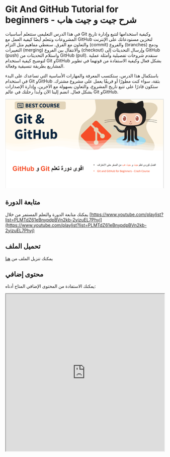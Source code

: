 # Git And GitHub Tutorial for beginners - شرح جيت و جيت هاب

في هذا الدرس التعليمي ستتعلم أساسيات Git وكيفية استخدامها لتتبع وإدارة تاريخ المشروعات وتتعلم أيضًا كيفية العمل مع GitHub لتخزين مستودعاتك على الإنترنت والتعاون مع الفرق. سنغطي مفاهيم مثل التزام (commit) والفروع (branches) ودمج التغييرات (merging) والانتقال بين الفروع (checkout) وإرسال التحديثات إلى GitHub (push) واستلام التحديثات من GitHub (pull). سنقدم شروحات تفصيلية وأمثلة عملية لتوضيح كيفية استخدام Git وGitHub بشكل فعال وكيفية الاستفادة من قوتهما في تطوير المشاريع بطريقة تنسيقية وفعالة.

باستكمال هذا الدرس، ستكتسب المعرفة والمهارات الأساسية التي تساعدك على البدء في استخدام Git وGitHub بثقة، سواء كنت مطورًا أو فريقًا يعمل على مشروع مشترك. ستكون قادرًا على تتبع تاريخ المشروع، والتعاون بسهولة مع الآخرين، وإدارة الإصدارات بشكل فعال. انضم إلينا الآن وابدأ رحلتك في عالم Git وGitHub.

![صورة المشروع](https://github.com/codershiyar/git/blob/main/course_git_and_github.PNG)
## متابعة الدورة

يمكنك متابعة الدورة والتعلم المستمر من خلال [https://www.youtube.com/playlist?list=PLMTdZ61eBnypdpBVn2kb-2yizuEL7Phyj](https://www.youtube.com/playlist?list=PLMTdZ61eBnypdpBVn2kb-2yizuEL7Phyj)

## تحميل الملف

يمكنك تنزيل الملف من [هنا](https://github.com/codershiyar/git/blob/main/Git%20vs%20GitHub.pdf)

## محتوى إضافي

يمكنك الاستفادة من المحتوى الإضافي المتاح أدناه:
<iframe src="https://github.com/codershiyar/git/blob/main/Git%20vs%20GitHub.pdf" width="100%" height="500px"></iframe>
